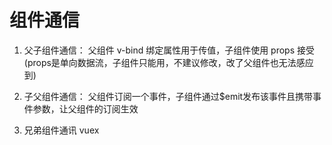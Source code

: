 # 组件通信
1. 父子组件通信：
父组件 v-bind 绑定属性用于传值，子组件使用 props 接受
(props是单向数据流，子组件只能用，不建议修改，改了父组件也无法感应到)

2. 子父组件通信：
父组件订阅一个事件，子组件通过$emit发布该事件且携带事件参数，让父组件的订阅生效

3. 兄弟组件通讯
vuex